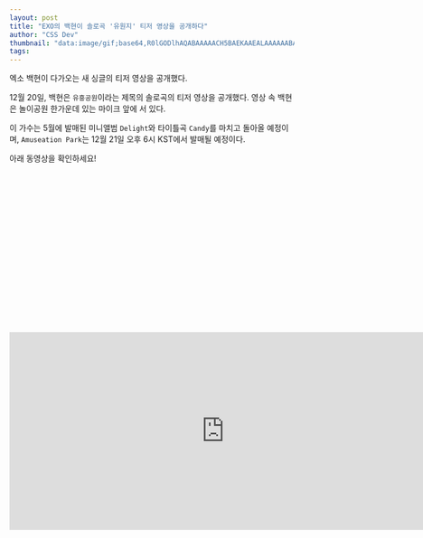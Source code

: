 ```yaml
---
layout: post
title: "EXO의 백현이 솔로곡 '유원지' 티저 영상을 공개하다"
author: "CSS Dev"
thumbnail: "data:image/gif;base64,R0lGODlhAQABAAAAACH5BAEKAAEALAAAAAABAAEAAAICTAEAOw=="
tags: 
---
```



엑소 백현이 다가오는 새 싱글의 티저 영상을 공개했다.

12월 20일, 백현은 `유흥공원`이라는 제목의 솔로곡의 티저 영상을 공개했다. 영상 속 백현은 놀이공원 한가운데 있는 마이크 앞에 서 있다.

이 가수는 5월에 발매된 미니앨범 `Delight`와 타이틀곡 `Candy`를 마치고 돌아올 예정이며, `Amuseation Park`는 12월 21일 오후 6시 KST에서 발매될 예정이다.

아래 동영상을 확인하세요!


<div class="video_wrapper" style="padding-top: 56.25%;">
    <iframe width="760" height="350" frameborder="0" allow="accelerometer; autoplay; clipboard-write; encrypted-media; gyroscope; picture-in-picture" allowfullscreen="" class="lazyload" src="https://www.youtube.com/embed/ABiNV84xW7A"></iframe>
</div>

